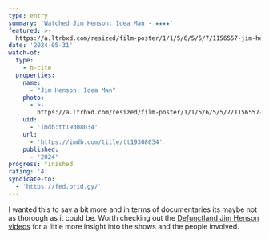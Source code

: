 ```yaml
---
type: entry
summary: 'Watched Jim Henson: Idea Man - ★★★★'
featured: >-
  https://a.ltrbxd.com/resized/film-poster/1/1/5/6/5/5/7/1156557-jim-henson-idea-man-0-460-0-690-crop.jpg?v=e0f7bd1d11 2x
date: '2024-05-31'
watch-of:
  type:
    - h-cite
  properties:
    name:
      - "Jim Henson: Idea Man"
    photo:
      - >-
        https://a.ltrbxd.com/resized/film-poster/1/1/5/6/5/5/7/1156557-jim-henson-idea-man-0-460-0-690-crop.jpg
    uid:
      - 'imdb:tt19308034'
    url:
      - 'https://imdb.com/title/tt19308034'
    published:
      - '2024'
progress: finished
rating: '4'
syndicate-to:
  - 'https://fed.brid.gy/'
---
```

I wanted this to say a bit more and in terms of documentaries its maybe not as thorough as it could be. Worth checking out the [Defunctland  Jim Henson videos](https://www.youtube.com/playlist?list=PLplWWKocAfTYIGzH8eQ0x0kEQgoV9CpYm) for a little more insight into the shows and the people involved.